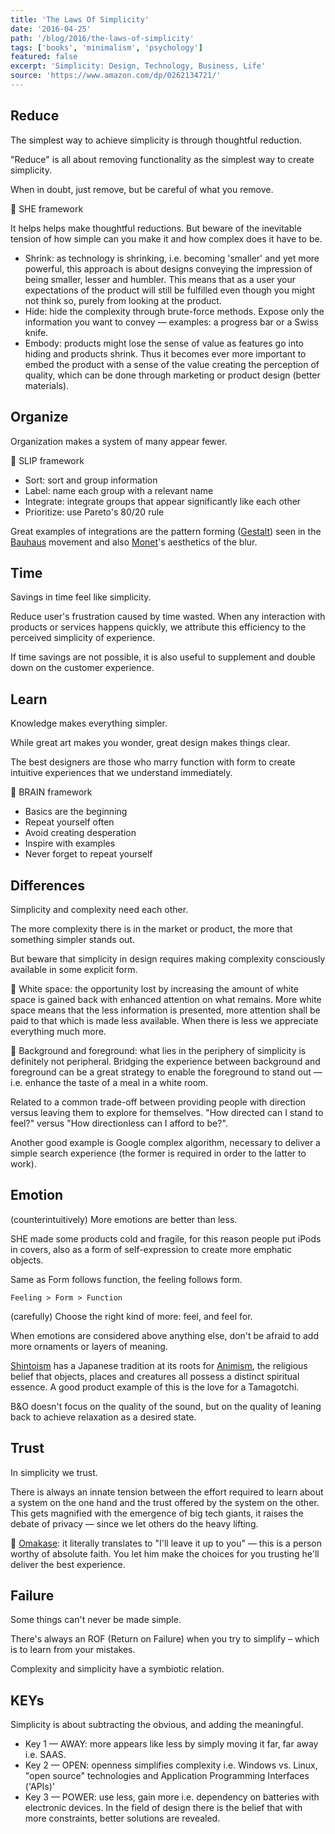```yaml
---
title: 'The Laws Of Simplicity'
date: '2016-04-25'
path: '/blog/2016/the-laws-of-simplicity'
tags: ['books', 'minimalism', 'psychology']
featured: false
excerpt: 'Simplicity: Design, Technology, Business, Life'
source: 'https://www.amazon.com/dp/0262134721/'
---
```


## Reduce

The simplest way to achieve simplicity is through thoughtful reduction.

"Reduce" is all about removing functionality as the simplest way to create simplicity.

When in doubt, just remove, but be careful of what you remove.

📍 SHE framework

It helps helps make thoughtful reductions. But beware of the inevitable tension of how simple can you make it and how complex does it have to be.

- Shrink: as technology is shrinking, i.e. becoming 'smaller' and yet more powerful, this approach is about designs conveying the impression of being smaller, lesser and humbler. This means that as a user your expectations of the product will still be fulfilled even though you might not think so, purely from looking at the product.
- Hide: hide the complexity through brute-force methods. Expose only the information you want to convey — examples: a progress bar or a Swiss knife.
- Embody: products might lose the sense of value as features go into hiding and products shrink. Thus it becomes ever more important to embed the product with a sense of the value creating the perception of quality, which can be done through marketing or product design (better materials).

## Organize

Organization makes a system of many appear fewer.

📍 SLIP framework

- Sort: sort and group information
- Label: name each group with a relevant name
- Integrate: integrate groups that appear significantly like each other
- Prioritize: use Pareto's 80/20 rule

Great examples of integrations are the pattern forming ([Gestalt](https://en.wikipedia.org/wiki/Gestalt_psychology)) seen in the [Bauhaus](https://en.wikipedia.org/wiki/Bauhaus) movement and also [Monet](https://en.wikipedia.org/wiki/Claude_Monet)'s aesthetics of the blur.

## Time

Savings in time feel like simplicity.

Reduce user's frustration caused by time wasted. When any interaction with products or services happens quickly, we attribute this efficiency to the perceived simplicity of experience.

If time savings are not possible, it is also useful to supplement and double down on the customer experience.

## Learn

Knowledge makes everything simpler.

While great art makes you wonder, great design makes things clear.

The best designers are those who marry function with form to create intuitive experiences that we understand immediately.

📍 BRAIN framework

- Basics are the beginning
- Repeat yourself often
- Avoid creating desperation
- Inspire with examples
- Never forget to repeat yourself

## Differences

Simplicity and complexity need each other.

The more complexity there is in the market or product, the more that something simpler stands out.

But beware that simplicity in design requires making complexity consciously available in some explicit form.

📍 White space: the opportunity lost by increasing the amount of white space is gained back with enhanced attention on what remains. More white space means that the less information is presented, more attention shall be paid to that which is made less available. When there is less we appreciate everything much more.

📍 Background and foreground: what lies in the periphery of simplicity is definitely not peripheral. Bridging the experience between background and foreground can be a great strategy to enable the foreground to stand out — i.e. enhance the taste of a meal in a white room.

Related to a common trade-off between providing people with direction versus leaving them to explore for themselves. "How directed can I stand to feel?" versus "How directionless can I afford to be?".

Another good example is Google complex algorithm, necessary to deliver a simple search experience (the former is required in order to the latter to work).

## Emotion

(counterintuitively) More emotions are better than less.

SHE made some products cold and fragile, for this reason people put iPods in covers, also as a form of self-expression to create more emphatic objects.

Same as Form follows function, the feeling follows form.

`Feeling > Form > Function`

(carefully) Choose the right kind of more: feel, and feel for.

When emotions are considered above anything else, don't be afraid to add more ornaments or layers of meaning.

[Shintoism](https://en.wikipedia.org/wiki/Shinto) has a Japanese tradition at its roots for [Animism](https://en.wikipedia.org/wiki/Animism), the religious belief that objects, places and creatures all possess a distinct spiritual essence. A good product example of this is the love for a Tamagotchi.

B&O doesn't focus on the quality of the sound, but on the quality of leaning back to achieve relaxation as a desired state.

## Trust

In simplicity we trust.

There is always an innate tension between the effort required to learn about a system on the one hand and the trust offered by the system on the other. This gets magnified with the emergence of big tech giants, it raises the debate of privacy — since we let others do the heavy lifting.

📍 [Omakase](https://en.wikipedia.org/wiki/Omakase): it literally translates to "I'll leave it up to you" — this is a person worthy of absolute faith. You let him make the choices for you trusting he'll deliver the best experience.

## Failure

Some things can't never be made simple.

There's always an ROF (Return on Failure) when you try to simplify – which is to learn from your mistakes.

Complexity and simplicity have a symbiotic relation.

## KEYs

Simplicity is about subtracting the obvious, and adding the meaningful.

- Key 1 — AWAY: more appears like less by simply moving it far, far away i.e. SAAS.
- Key 2 — OPEN: openness simplifies complexity i.e. Windows vs. Linux, "open source" technologies and Application Programming Interfaces ('APIs)'
- Key 3 — POWER: use less, gain more i.e. dependency on batteries with electronic devices. In the field of design there is the belief that with more constraints, better solutions are revealed.
